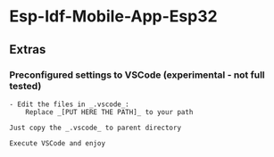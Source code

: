 # Esp-Idf-Mobile-App-Esp32

## Extras

### Preconfigured settings to VSCode (experimental - not full tested)

    - Edit the files in _.vscode_:
        Replace _[PUT HERE THE PATH]_ to your path

    Just copy the _.vscode_ to parent directory

    Execute VSCode and enjoy


